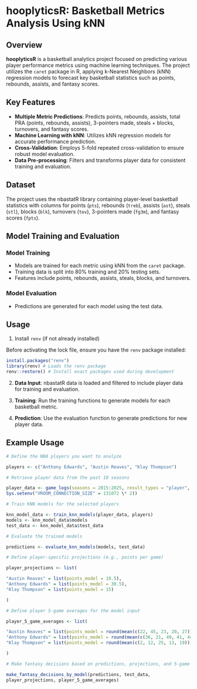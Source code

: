# hooplyticsR: Basketball Metrics Analysis Using kNN

## Overview

**hooplyticsR** is a basketball analytics project focused on predicting various player performance metrics using machine learning techniques. The project utilizes the `caret` package in R, applying k-Nearest Neighbors (kNN) regression models to forecast key basketball statistics such as points, rebounds, assists, and fantasy scores.

## Key Features

-   **Multiple Metric Predictions**: Predicts points, rebounds, assists, total PRA (points, rebounds, assists), 3-pointers made, steals + blocks, turnovers, and fantasy scores.
-   **Machine Learning with kNN**: Utilizes kNN regression models for accurate performance prediction.
-   **Cross-Validation**: Employs 5-fold repeated cross-validation to ensure robust model evaluation.
-   **Data Pre-processing**: Filters and transforms player data for consistent training and evaluation.

## Dataset

The project uses the nbastatR library containing player-level basketball statistics with columns for points (`pts`), rebounds (`treb`), assists (`ast`), steals (`stl`), blocks (`blk`), turnovers (`tov`), 3-pointers made (`fg3m`), and fantasy scores (`fpts`).

## Model Training and Evaluation

### Model Training

-   Models are trained for each metric using kNN from the `caret` package.
-   Training data is split into 80% training and 20% testing sets.
-   Features include points, rebounds, assists, steals, blocks, and turnovers.

### Model Evaluation

-   Predictions are generated for each model using the test data.

## Usage

1.  Install `renv` (if not already installed)

Before activating the lock file, ensure you have the `renv` package installed:

``` r
install.packages("renv")
library(renv) # Loads the renv package
renv::restore() # Install exact packages used during development
```

2.  **Data Input**: nbastatR data is loaded and filtered to include player data for training and evaluation.

3.  **Training**: Run the training functions to generate models for each basketball metric.

4.  **Prediction**: Use the evaluation function to generate predictions for new player data.

## Example Usage

``` r
# Define the NBA players you want to analyze 

players <- c("Anthony Edwards", "Austin Reaves", "Klay Thompson")

# Retrieve player data from the past 10 seasons

player_data <- game_logs(seasons = 2015:2025, result_types = "player",
Sys.setenv("VROOM_CONNECTION_SIZE" = 131072 \* 2))

# Train KNN models for the selected players

knn_model_data <- train_knn_models(player_data, players)
models <- knn_model_data$models
test_data <- knn_model_data$test_data

# Evaluate the trained models

predictions <- evaluate_knn_models(models, test_data)

# Define player-specific projections (e.g., points per game)

player_projections <- list(

"Austin Reaves" = list(points_model = 19.5), 
"Anthony Edwards" = list(points_model = 30.5), 
"Klay Thompson" = list(points_model = 15)

)

# Define player 5-game averages for the model input

player_5_game_averages <- list(

"Austin Reaves" = list(points_model = round(mean(c(22, 45, 23, 20, 27)), 2)), 
"Anthony Edwards" = list(points_model = round(mean(c(36, 21, 49, 41, 44)), 2)), 
"Klay Thompson" = list(points_model = round(mean(c(2, 12, 25, 13, 19)), 2))

)

# Make fantasy decisions based on predictions, projections, and 5-game averages

make_fantasy_decisions_by_model(predictions, test_data,
player_projections, player_5_game_averages)
```
